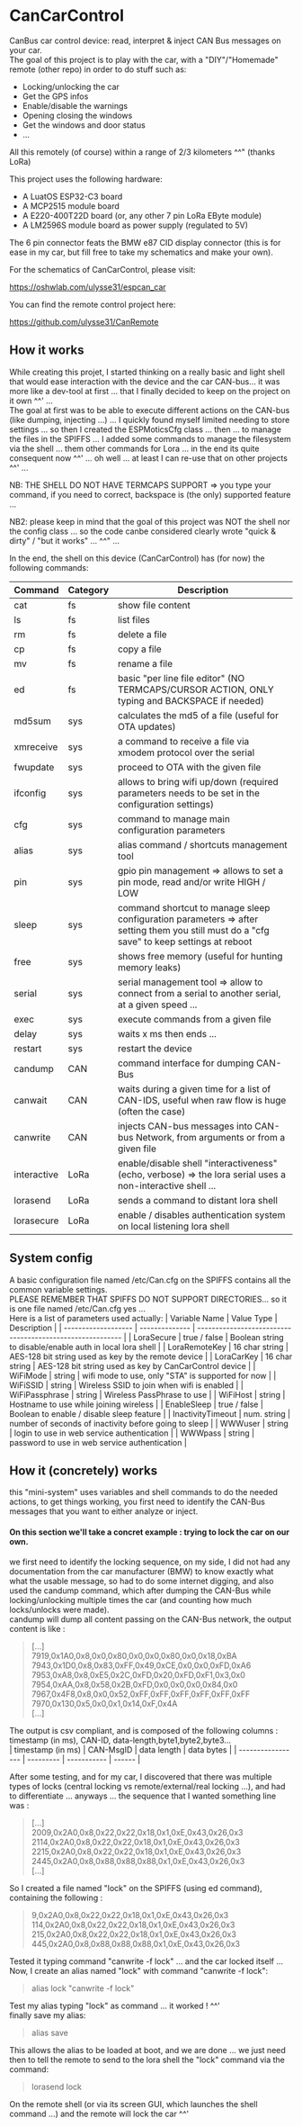 # CanCarControl
CanBus car control device: read, interpret &amp; inject CAN Bus messages on your car.  
The goal of this project is to play with the car, with a "DIY"/"Homemade" remote (other repo) in order to do stuff such as:  
  
* Locking/unlocking the car
* Get the GPS infos
* Enable/disable the warnings
* Opening closing the windows
* Get the windows and door status
* ...  
  
All this remotely (of course) within a range of 2/3 kilometers ^^" (thanks LoRa)  
  
  
This project uses the following hardware:
* A LuatOS ESP32-C3 board
* A MCP2515 module board
* A E220-400T22D board (or, any other 7 pin LoRa EByte module)
* A LM2596S module board as power supply (regulated to 5V) 

The 6 pin connector feats the BMW e87 CID display connector (this is for ease in my car, but fill free to take my schematics and make your own).  
  
For the schematics of CanCarControl, please visit:  

https://oshwlab.com/ulysse31/espcan_car

You can find the remote control project here:  

https://github.com/ulysse31/CanRemote

## How it works
While creating this projet, I started thinking on a really basic and light shell that would ease interaction with the device and the car CAN-bus... it was more like a dev-tool at first ... that I finally decided to keep on the project on it own ^^' ...  
The goal at first was to be able to execute different actions on the CAN-bus (like dumping, injecting ...) ... I quickly found myself limited needing to store settings ... so then I created the ESPMoticsCfg class ... then ... to manage the files in the SPIFFS ... I added some commands to manage the filesystem via the shell ... them other commands for Lora ... in the end its quite consequent now ^^' ... oh well ... at least I can re-use that on other projects ^^' ...  
  
NB: THE SHELL DO NOT HAVE TERMCAPS SUPPORT => you type your command, if you need to correct, backspace is (the only) supported feature ...  
  
NB2: please keep in mind that the goal of this project was NOT the shell nor the config class ... so the code canbe considered clearly wrote "quick & dirty" / "but it works" ... ^^" ...  
  
In the end, the shell on this device (CanCarControl) has (for now) the following commands:

  | Command | Category | Description |
  | ------- | ------ | ----------------- |
  | cat | fs | show file content |
  | ls | fs | list files |
  | rm | fs | delete a file |
  | cp | fs | copy a file |
  | mv | fs | rename a file |
  | ed | fs | basic "per line file editor" (NO TERMCAPS/CURSOR ACTION, ONLY typing and BACKSPACE if needed) |
  | md5sum | sys | calculates the md5 of a file (useful for OTA updates) |
  | xmreceive | sys | a command to receive a file via xmodem protocol over the serial |
  | fwupdate | sys | proceed to OTA with the given file |
  | ifconfig | sys | allows to bring wifi up/down (required parameters needs to be set in the configuration settings) |
  | cfg | sys | command to manage main configuration parameters |
  | alias | sys | alias command / shortcuts management tool |
  | pin | sys | gpio pin management => allows to set a pin mode, read and/or write HIGH / LOW |
  | sleep | sys | command shortcut to manage sleep configuration parameters => after setting them you still must do a "cfg save" to keep settings at reboot |
  | free | sys | shows free memory (useful for hunting memory leaks) |
  | serial | sys | serial management tool => allow to connect from a serial to another serial, at a given speed ... |
  | exec | sys | execute commands from a given file |
  | delay | sys | waits x ms then ends ... |
  | restart | sys | restart the device |
  | candump | CAN | command interface for dumping CAN-Bus |
  | canwait | CAN | waits during a given time for a list of CAN-IDS, useful when raw flow is huge (often the case) |
  | canwrite | CAN | injects CAN-bus messages into CAN-bus Network, from arguments or from a given file |
  | interactive | LoRa | enable/disable shell "interactiveness" (echo, verbose) => the lora serial uses a non-interactive shell ... |
  | lorasend | LoRa | sends a command to distant lora shell |
  | lorasecure | LoRa | enable / disables authentication system on local listening lora shell |

## System config
A basic configuration file named /etc/Can.cfg on the SPIFFS contains all the common variable settings.  
PLEASE REMEMBER THAT SPIFFS DO NOT SUPPORT DIRECTORIES...  so it is one file named /etc/Can.cfg yes ...  
Here is a list of parameters used actually:
  |    Variable Name    |   Value Type   |                        Description                        |
  | ------------------- | -------------- | --------------------------------------------------------- |
  | LoraSecure          |  true / false  | Boolean string to disable/enable auth in local lora shell |
  | LoraRemoteKey       | 16 char string | AES-128 bit string used as key by the remote device       |
  | LoraCarKey          | 16 char string | AES-128 bit string used as key by CanCarControl device    |
  | WiFiMode            |    string      | wifi mode to use, only "STA" is supported for now         |
  | WiFiSSID            |    string      | Wireless SSID to join when wifi is enabled                |
  | WiFiPassphrase      |    string      | Wireless PassPhrase to use                                |
  | WiFiHost            |    string      | Hostname to use while joining wireless                    |
  | EnableSleep         |  true / false  | Boolean to enable / disable sleep feature                 |
  | InactivityTimeout   |  num. string   | number of seconds of inactivity before going to sleep     |
  | WWWuser             |    string      | login to use in web service authentication                |
  | WWWpass             |    string      | password to use in web service authentication             |
  
## How it (concretely) works
this "mini-system" uses variables and shell commands to do the needed actions, to get things working, you first need to identify the CAN-Bus messages that you want to either analyze or inject.   
#### On this section we'll take a concret example : trying to lock the car on our own.  
we first need to identify the locking sequence, on my side, I did not had any documentation from the car manufacturer (BMW) to know exactly what what the usable message, so had to do some internet digging, and also used the candump command, which after dumping the CAN-Bus while locking/unlocking multiple times the car (and counting how much locks/unlocks were made).  
candump will dump all content passing on the CAN-Bus network, the output content is like :  
>[...]  
>7919,0x1A0,0x8,0x0,0x80,0x0,0x0,0x80,0x0,0x18,0xBA  
>7943,0x1D0,0x8,0x83,0xFF,0x49,0xCE,0x0,0x0,0xFD,0xA6  
>7953,0xA8,0x8,0xE5,0x2C,0xFD,0x20,0xFD,0xF1,0x3,0x0  
>7954,0xAA,0x8,0x58,0x2B,0xFD,0x0,0x0,0x0,0x84,0x0  
>7967,0x4F8,0x8,0x0,0x52,0xFF,0xFF,0xFF,0xFF,0xFF,0xFF  
>7970,0x130,0x5,0x0,0x1,0x14,0xF,0x4A  
>[...]  
  
The output is csv compliant, and is composed of the following columns : timestamp (in ms), CAN-ID, data-length,byte1,byte2,byte3...  
| timestamp (in ms) | CAN-MsgID | data length | data bytes |
| ----------------- | --------- | ----------- | ------ |
  
After some testing, and for my car, I discovered that there was multiple types of locks (central locking vs remote/external/real locking ...), and had to differentiate ... anyways ... the sequence that I wanted something line was :
  
>[...]  
>2009,0x2A0,0x8,0x22,0x22,0x18,0x1,0xE,0x43,0x26,0x3  
>2114,0x2A0,0x8,0x22,0x22,0x18,0x1,0xE,0x43,0x26,0x3  
>2215,0x2A0,0x8,0x22,0x22,0x18,0x1,0xE,0x43,0x26,0x3  
>2445,0x2A0,0x8,0x88,0x88,0x88,0x1,0xE,0x43,0x26,0x3  
>[...]  
  
So I created a file named "lock" on the SPIFFS (using ed command), containing the following :
  
>9,0x2A0,0x8,0x22,0x22,0x18,0x1,0xE,0x43,0x26,0x3  
>114,0x2A0,0x8,0x22,0x22,0x18,0x1,0xE,0x43,0x26,0x3  
>215,0x2A0,0x8,0x22,0x22,0x18,0x1,0xE,0x43,0x26,0x3  
>445,0x2A0,0x8,0x88,0x88,0x88,0x1,0xE,0x43,0x26,0x3  
  
Tested it typing command "canwrite -f lock" ... and the car locked itself ...  
Now, I create an alias named "lock" with command "canwrite -f lock":  
  
>alias lock "canwrite -f lock"  
  
Test my alias typing "lock" as command ... it worked ! ^^'  
finally save my alias:  

>alias save

This allows the alias to be loaded at boot, and we are done ... we just need then to tell the remote to send to the lora shell the "lock" command via the command:  
  
> lorasend lock
  
On the remote shell (or via its screen GUI, which launches the shell command ...) and the remote will lock the car ^^'  
